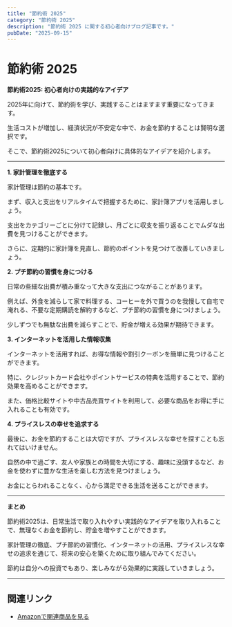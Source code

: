 ```yaml
---
title: "節約術 2025"
category: "節約術 2025"
description: "節約術 2025 に関する初心者向けブログ記事です。"
pubDate: "2025-09-15"
---
```


# 節約術 2025

**節約術2025: 初心者向けの実践的なアイデア**

2025年に向けて、節約術を学び、実践することはますます重要になってきます。

生活コストが増加し、経済状況が不安定な中で、お金を節約することは賢明な選択です。

そこで、節約術2025について初心者向けに具体的なアイデアを紹介します。



---

**1. 家計管理を徹底する**

家計管理は節約の基本です。

まず、収入と支出をリアルタイムで把握するために、家計簿アプリを活用しましょう。

支出をカテゴリーごとに分けて記録し、月ごとに収支を振り返ることでムダな出費を見つけることができます。

さらに、定期的に家計簿を見直し、節約のポイントを見つけて改善していきましょう。



**2. プチ節約の習慣を身につける**

日常の些細な出費が積み重なって大きな支出につながることがあります。

例えば、外食を減らして家で料理する、コーヒーを外で買うのを我慢して自宅で淹れる、不要な定期購読を解約するなど、プチ節約の習慣を身につけましょう。

少しずつでも無駄な出費を減らすことで、貯金が増える効果が期待できます。



**3. インターネットを活用した情報収集**

インターネットを活用すれば、お得な情報や割引クーポンを簡単に見つけることができます。

特に、クレジットカード会社やポイントサービスの特典を活用することで、節約効果を高めることができます。

また、価格比較サイトや中古品売買サイトを利用して、必要な商品をお得に手に入れることも有効です。



**4. プライスレスの幸せを追求する**

最後に、お金を節約することは大切ですが、プライスレスな幸せを探すことも忘れてはいけません。

自然の中で過ごす、友人や家族との時間を大切にする、趣味に没頭するなど、お金を使わずに豊かな生活を楽しむ方法を見つけましょう。

お金にとらわれることなく、心から満足できる生活を送ることができます。



---

**まとめ**

節約術2025は、日常生活で取り入れやすい実践的なアイデアを取り入れることで、無理なくお金を節約し、貯金を増やすことができます。

家計管理の徹底、プチ節約の習慣化、インターネットの活用、プライスレスな幸せの追求を通じて、将来の安心を築くために取り組んでみてください。

節約は自分への投資でもあり、楽しみながら効果的に実践していきましょう。



---

## 関連リンク

- [Amazonで関連商品を見る](https://www.amazon.co.jp/s?k=%E7%AF%80%E7%B4%84%E8%A1%93+2025&tag=autowritehubai-22)
